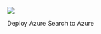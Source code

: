 <a href="https://azuredeploy.net/?repository=https://github.com/szympulka/AzureARM/tree/master/AzureSearch" target="_blank">
    <img src="http://azuredeploy.net/deploybutton.png"/>
</a>

Deploy Azure Search to Azure
